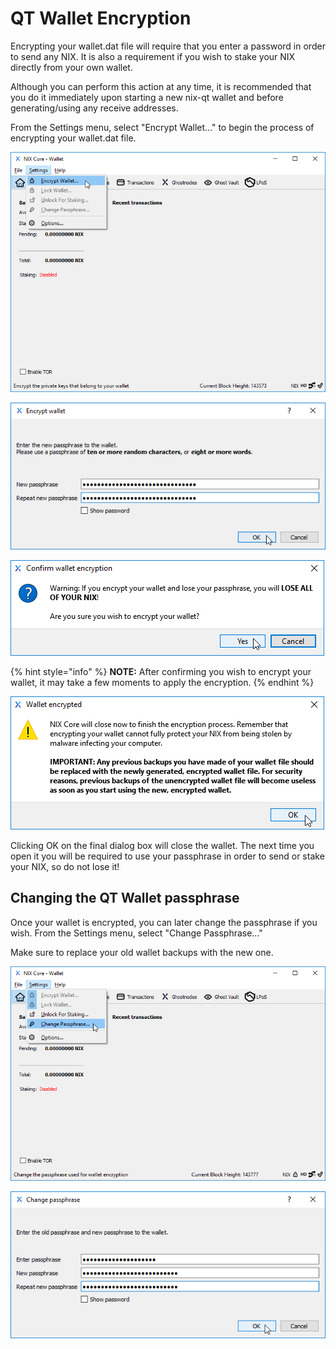 # QT Wallet Encryption

Encrypting your wallet.dat file will require that you enter a password in order to send any NIX. It is also a requirement if you wish to stake your NIX directly from your own wallet. 

Although you can perform this action at any time, it is recommended that you do it immediately upon starting a new nix-qt wallet and before generating/using any receive addresses.

From the Settings menu, select "Encrypt Wallet..." to begin the process of encrypting your wallet.dat file.

![Select &quot;Encrypt Wallet...&quot; from the Settings menu](../../.gitbook/assets/qt-encryptmenu.png)

![Choose a very strong passphrase](../../.gitbook/assets/qt-encryptwindow.png)

![Confirm that you wish to encrypt your wallet](../../.gitbook/assets/qt-confirmencryption.png)

{% hint style="info" %}
**NOTE:** After confirming you wish to encrypt your wallet, it may take a few moments to apply the encryption.
{% endhint %}

![](../../.gitbook/assets/qt-encrypteddialog.png)

Clicking OK on the final dialog box will close the wallet. The next time you open it you will be required to use your passphrase in order to send or stake your NIX, so do not lose it!

## Changing the QT Wallet passphrase

Once your wallet is encrypted, you can later change the passphrase if you wish. From the Settings menu, select "Change Passphrase..." 

Make sure to replace your old wallet backups with the new one.

![Select &quot;Change Passphrase...&quot; from the Settings menu](../../.gitbook/assets/qt-changepwmenu.png)

![Fill in your current passphrase and choose a new one](../../.gitbook/assets/qt-changepw.png)





